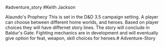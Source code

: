 #adventure_story
#Keith Jackson

Alaundo's Prophecy
This is set in the D&D 3.5 campaign setting. A player can choose between different home worlds, and heroes. Based on player choices they will have differnet story lines. The story will conclude in Baldur's Gate. Fighting mechanics are in development and will eventually give option for feat, weapon, skill choices for heroes.#   A d v e n t u r e - S t o r y  
 